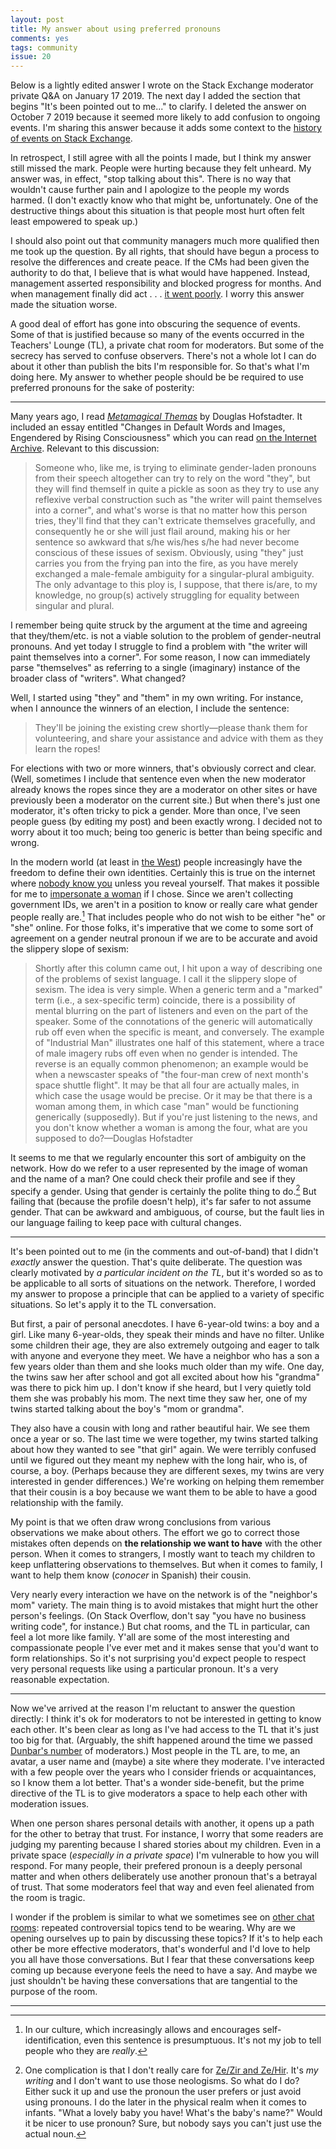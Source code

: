 ```yaml
---
layout: post
title: My answer about using preferred pronouns
comments: yes
tags: community
issue: 20
---
```


Below is a lightly edited answer I wrote on the Stack Exchange
moderator private Q&A on January 17 2019. The next day I added the
section that begins "It's been pointed out to me..." to clarify. I
deleted the answer on October 7 2019 because it seemed more likely to
add confusion to ongoing events. I'm sharing this answer because it
adds some context to the [history of events on Stack
Exchange](https://meta.stackexchange.com/questions/354978/responding-to-the-lavender-letter-and-commitments-moving-forward/355520#355520). 

In retrospect, I still agree with all the points I made, but I think
my answer still missed the mark. People were hurting because they felt
unheard. My answer was, in effect, "stop talking about this". There is
no way that wouldn't cause further pain and I apologize to the people
my words harmed. (I don't exactly know who that might be,
unfortunately. One of the destructive things about this situation is
that people most hurt often felt least empowered to speak up.)

I should also point out that community managers much more qualified
then me took up the question. By all rights, that should have begun a
process to resolve the differences and create peace. If the CMs had
been given the authority to do that, I believe that is what would have
happened. Instead, management asserted responsibility and blocked
progress for months. And when management finally did act . . . [it
went poorly](/2020/04/03/pronoun_retro.html). I worry this answer made
the situation worse.

A good deal of effort has gone into obscuring the sequence of
events. Some of that is justified because so many of the events
occurred in the Teachers' Lounge (TL), a private chat room for
moderators. But some of the secrecy has served to confuse
observers. There's not a whole lot I can do about it other than
publish the bits I'm responsible for. So that's what I'm doing
here. My answer to whether people should be be required to use
preferred pronouns for the sake of posterity:

---

Many years ago, I read [_Metamagical
Themas_](https://www.amazon.com/exec/obidos/ASIN/0465045669) by
Douglas Hofstadter. It included an essay entitled "Changes in Default
Words and Images, Engendered by Rising Consciousness" which you can
read [on the Internet
Archive](https://archive.org/details/MetamagicalThemas/page/n143). Relevant
to this discussion:

> Someone who, like me, is trying to eliminate gender-laden pronouns
> from their speech altogether can try to rely on the word "they", but
> they will find themself in quite a pickle as soon as they try to use
> any reflexive verbal construction such as "the writer will paint
> themselves into a corner", and what's worse is that no matter how
> this person tries, they'll find that they can't extricate themselves
> gracefully, and consequently he or she will just flail around,
> making his or her sentence so awkward that s/he wis/hes s/he had
> never become conscious of these issues of sexism. Obviously, using
> "they" just carries you from the frying pan into the fire, as you
> have merely exchanged a male-female ambiguity for a singular-plural
> ambiguity. The only advantage to this ploy is, I suppose, that there
> is/are, to my knowledge, no group(s) actively struggling for
> equality between singular and plural.

I remember being quite struck by the argument at the time and agreeing
that they/them/etc. is not a viable solution to the problem of
gender-neutral pronouns. And yet today I struggle to find a problem
with "the writer will paint themselves into a corner". For some
reason, I now can immediately parse "themselves" as referring to a
single (imaginary) instance of the broader class of "writers". What
changed?

Well, I started using "they" and "them" in my own writing. For
instance, when I announce the winners of an election, I include the
sentence:

> They'll be joining the existing crew shortly&mdash;please thank them
> for volunteering, and share your assistance and advice with them as
> they learn the ropes!

For elections with two or more winners, that's obviously correct and
clear. (Well, sometimes I include that sentence even when the new
moderator already knows the ropes since they are a moderator on other
sites or have previously been a moderator on the current site.) But
when there's just one moderator, it's often tricky to pick a
gender. More than once, I've seen people guess (by editing my post)
and been exactly wrong. I decided not to worry about it too much;
being too generic is better than being specific and wrong.

In the modern world (at least in [the
West](https://en.wikipedia.org/wiki/Western_world)) people
increasingly have the freedom to define their own
identities. Certainly this is true on the internet where [nobody know
you](https://en.wikipedia.org/wiki/On_the_Internet,_nobody_knows_you%27re_a_dog)
unless you reveal yourself. That makes it possible for me to
[impersonate a
woman](https://jericson.github.io/2018/03/23/race_to_1k_6.html) if I
chose. Since we aren't collecting government IDs, we aren't in a
position to know or really care what gender people really
are.[^1] That includes people who do not wish to be either
"he" or "she" online. For those folks, it's imperative that we come to
some sort of agreement on a gender neutral pronoun if we are to be
accurate and avoid the slippery slope of sexism:

> Shortly after this column came out, I hit upon a way of describing
> one of the problems of sexist language. I call it the slippery slope
> of sexism. The idea is very simple. When a generic term and a
> "marked" term (i.e., a sex-specific term) coincide, there is a
> possibility of mental blurring on the part of listeners and even on
> the part of the speaker. Some of the connotations of the generic
> will automatically rub off even when the specific is meant, and
> conversely. The example of "Industrial Man" illustrates one half of
> this statement, where a trace of male imagery rubs off even when no
> gender is intended. The reverse is an equally common phenomenon; an
> example would be when a newscaster speaks of "the four-man crew of
> next month's space shuttle flight". It may be that all four are
> actually males, in which case the usage would be precise. Or it may
> be that there is a woman among them, in which case "man" would be
> functioning generically (supposedly). But if you're just listening
> to the news, and you don't know whether a woman is among the four,
> what are you supposed to do?&mdash;Douglas Hofstadter

It seems to me that we regularly encounter this sort of ambiguity on
the network. How do we refer to a user represented by the image of
woman and the name of a man? One could check their profile and see if
they specify a gender. Using that gender is certainly the polite thing
to do.[^2] But failing that (because the profile doesn't
help), it's far safer to not assume gender. That can be awkward and
ambiguous, of course, but the fault lies in our language failing to
keep pace with cultural changes.

---

It's been pointed out to me (in the comments and out-of-band) that I
didn't _exactly_ answer the question. That's quite deliberate. The
question was clearly motivated by _a particular incident on the TL_,
but it's worded so as to be applicable to all sorts of situations on
the network. Therefore, I worded my answer to propose a principle that
can be applied to a variety of specific situations. So let's apply it
to the TL conversation.

But first, a pair of personal anecdotes. I have 6-year-old twins: a
boy and a girl. Like many 6-year-olds, they speak their minds and have
no filter. Unlike some children their age, they are also extremely
outgoing and eager to talk with anyone and everyone they meet. We have
a neighbor who has a son a few years older than them and she looks
much older than my wife. One day, the twins saw her after school and
got all excited about how his "grandma" was there to pick him up. I
don't know if she heard, but I very quietly told them she was probably
his mom. The next time they saw her, one of my twins started talking
about the boy's "mom or grandma".

They also have a cousin with long and rather beautiful hair. We see
them once a year or so. The last time we were together, my twins
started talking about how they wanted to see "that girl" again. We
were terribly confused until we figured out they meant my nephew with
the long hair, who is, of course, a boy. (Perhaps because they are
different sexes, my twins are very interested in gender differences.)
We're working on helping them remember that their cousin is a boy
because we want them to be able to have a good relationship with the
family.

My point is that we often draw wrong conclusions from various
observations we make about others. The effort we go to correct those
mistakes often depends on **the relationship we want to have** with
the other person. When it comes to strangers, I mostly want to teach
my children to keep unflattering observations to themselves. But when
it comes to family, I want to help them know (_conocer_ in Spanish)
their cousin.

Very nearly every interaction we have on the network is of the
"neighbor's mom" variety. The main thing is to avoid mistakes that
might hurt the other person's feelings. (On Stack Overflow, don't say
"you have no business writing code", for instance.) But chat rooms,
and the TL in particular, can feel a lot more like family. Y'all are
some of the most interesting and compassionate people I've ever met
and it makes sense that you'd want to form relationships. So it's not
surprising you'd expect people to respect very personal requests like
using a particular pronoun. It's a very reasonable expectation.

---

Now we've arrived at the reason I'm reluctant to answer the question
directly: I think it's ok for moderators to not be interested in
getting to know each other. It's been clear as long as I've had access
to the TL that it's just too big for that. (Arguably, the shift
happened around the time we passed [Dunbar's
number](https://en.wikipedia.org/wiki/Dunbar%27s_number) of
moderators.) Most people in the TL are, to me, an avatar, a user name
and (maybe) a site where they moderate. I've interacted with a few
people over the years who I consider friends or acquaintances, so I
know them a lot better. That's a wonder side-benefit, but the prime
directive of the TL is to give moderators a space to help each other
with moderation issues.

When one person shares personal details with another, it opens up a
path for the other to betray that trust. For instance, I worry that
some readers are judging my parenting because I shared stories about
my children. Even in a private space (_especially in a private space_)
I'm vulnerable to how you will respond. For many people, their
prefered pronoun is a deeply personal matter and when others
deliberately use another pronoun that's a betrayal of trust. That some
moderators feel that way and even feel alienated from the room is
tragic.

I wonder if the problem is similar to what we sometimes see on [other
chat rooms](https://islam.meta.stackexchange.com/a/1472/138): repeated
controversial topics tend to be wearing. Why are we opening ourselves
up to pain by discussing these topics? If it's to help each other be
more effective moderators, that's wonderful and I'd love to help you
all have those conversations. But I fear that these conversations keep
coming up because everyone feels the need to have a say. And maybe we
just shouldn't be having these conversations that are tangential to
the purpose of the room.

---

[^1]: In our culture, which increasingly allows and encourages
    self-identification, even this sentence is presumptuous. It's not
    my job to tell people who they are _really_.

[^2]: One complication is that I don't really care for [Ze/Zir and
   Ze/Hir](https://www.mypronouns.org/ze-hir/). It's _my writing_ and
   I don't want to use those neologisms. So what do I do? Either suck
   it up and use the pronoun the user prefers or just avoid using
   pronouns. I do the later in the physical realm when it comes to
   infants. "What a lovely baby you have! What's the baby's name?"
   Would it be nicer to use pronoun? Sure, but nobody says you can't
   just use the actual noun.
